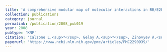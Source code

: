 ```yaml
---
title: 'A comprehensive modular map of molecular interactions in RB/E2F pathway'
collection: publications
category: journal
permalink: /publication/2008_pub019
year: 2008
pubtype: 'KNF'
citation: 'Calzone L.<sup>*</sup>, Gelay A.<sup>*</sup>, Zinovyev A.<sup>*+</sup>, Radvanyi F, Barillot E. <a href="https://www.ncbi.nlm.nih.gov/pmc/articles/PMC2290939/">A comprehensive modular map of molecular interactions in RB/E2F pathway</a>. 2008. <i>Molecular Systems Biology</i> 4:174 doi:10.1038/msb.2008.7'
paperurl: 'https://www.ncbi.nlm.nih.gov/pmc/articles/PMC2290939/'
---
```

